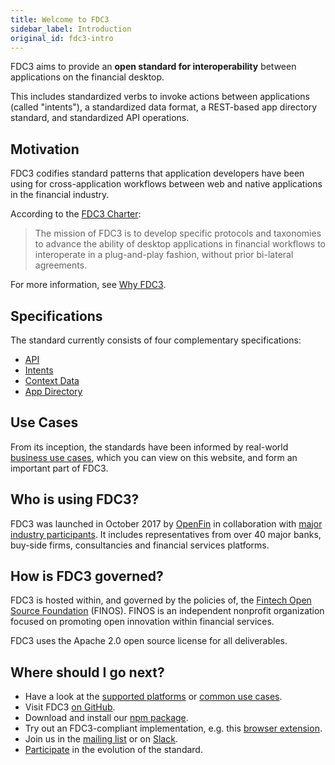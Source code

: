 ```yaml
---
title: Welcome to FDC3
sidebar_label: Introduction
original_id: fdc3-intro
---
```


FDC3 aims to provide an **open standard for interoperability** between applications on the financial desktop.

This includes standardized verbs to invoke actions between applications (called "intents"), a standardized data format, a REST-based app directory standard, and standardized API operations.

## Motivation

FDC3 codifies standard patterns that application developers have been using for cross-application workflows between web and native applications
in the financial industry.

According to the [FDC3 Charter](fdc3-charter):
> The mission of FDC3 is to develop specific protocols and taxonomies to advance the ability of desktop applications in financial workflows to interoperate in a plug-and-play fashion, without prior bi-lateral agreements.

For more information, see [Why FDC3](why-fdc3).
## Specifications

The standard currently consists of four complementary specifications:

- [API](api/spec)
- [Intents](intents/spec)
- [Context Data](context/spec)
- [App Directory](app-directory/spec)

## Use Cases

From its inception, the standards have been informed by real-world [business use cases](use-cases/overview), which you can view on this website,
and form an important part of FDC3.
## Who is using FDC3?

FDC3 was launched in October 2017 by [OpenFin](http://www.openfin.co) in collaboration with [major industry participants](/users). It includes representatives from over 40 major banks, buy-side firms, consultancies and financial services platforms.

## How is FDC3 governed?

FDC3 is hosted within, and governed by the policies of, the [Fintech Open Source Foundation](http://finos.org/) (FINOS). FINOS is an independent nonprofit organization focused on promoting open innovation within financial services.

FDC3 uses the Apache 2.0 open source license for all deliverables.

## Where should I go next?

- Have a look at the [supported platforms](supported-platforms) or [common use cases](use-cases/overview).
- Visit FDC3 [on GitHub](https://github.com/finos/FDC3).
- Download and install our [npm package](https://www.npmjs.com/package/@finos/fdc3).
- Try out an FDC3-compliant implementation, e.g. this [browser extension](https://github.com/finos/fdc3-desktop-agent).
- Join us in the [mailing list](fdc3+subscribe@finos.org) or on [Slack](https://app.slack.com/client/T01E7QRQH97/C01R0P7H5LH).
- [Participate](https://github.com/finos/FDC3#getting-involved) in the evolution of the standard.
